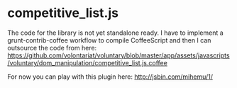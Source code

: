 # competitive_list.js

The code for the library is not yet standalone ready. I have to implement a grunt-contrib-coffee workflow to compile CoffeeScript and then I can outsource the code from here: https://github.com/volontariat/voluntary/blob/master/app/assets/javascripts/voluntary/dom_manipulation/competitive_list.js.coffee

For now you can play with this plugin here: http://jsbin.com/mihemu/1/
